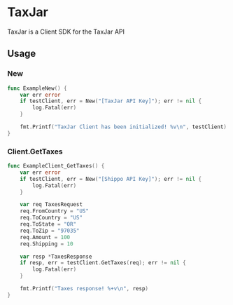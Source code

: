 # TaxJar
TaxJar is a Client SDK for the TaxJar API

## Usage
### New
```go
func ExampleNew() {
	var err error
	if testClient, err = New("[TaxJar API Key]"); err != nil {
		log.Fatal(err)
	}

	fmt.Printf("TaxJar Client has been initialized! %v\n", testClient)
}

```

### Client.GetTaxes
```go
func ExampleClient_GetTaxes() {
	var err error
	if testClient, err = New("[Shippo API Key]"); err != nil {
		log.Fatal(err)
	}

	var req TaxesRequest
	req.FromCountry = "US"
	req.ToCountry = "US"
	req.ToState = "OR"
	req.ToZip = "97035"
	req.Amount = 100
	req.Shipping = 10

	var resp *TaxesResponse
	if resp, err = testClient.GetTaxes(req); err != nil {
		log.Fatal(err)
	}

	fmt.Printf("Taxes response! %+v\n", resp)
}
```

